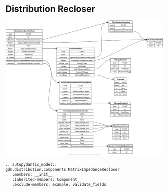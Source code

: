 # Distribution Recloser

[![](../../models/MatrixImpedanceRecloser.svg)](../../models/MatrixImpedanceRecloser.svg)

```{eval-rst}
.. autopydantic_model:: gdm.distribution.components.MatrixImpedanceRecloser
   :members: __init__
   :inherited-members: Component
   :exclude-members: example, validate_fields
```